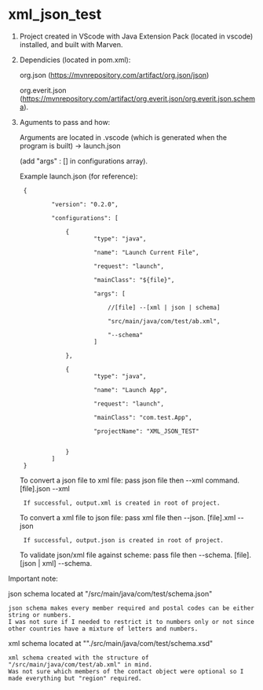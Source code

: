 # xml_json_test

1. Project created in VScode with Java Extension Pack (located in vscode) installed, and built with Marven.

2. Dependicies (located in pom.xml): 
	
	org.json (https://mvnrepository.com/artifact/org.json/json)

	org.everit.json (https://mvnrepository.com/artifact/org.everit.json/org.everit.json.schema).

3. Aguments to pass and how:
	
	Arguments are located in .vscode (which is generated when the program is built) -> launch.json 
	
	(add "args" : [] in configurations array).
	
	Example launch.json (for reference):
		
		{
    
    			"version": "0.2.0",

    			"configurations": [
    
        			{
            				"type": "java",

            				"name": "Launch Current File",

            				"request": "launch",

            				"mainClass": "${file}",

            				"args": [

                				//[file] --[xml | json | schema]

                 				"src/main/java/com/test/ab.xml",

                 				"--schema"
             				] 
            
        			},

        			{
            				"type": "java",

            				"name": "Launch App",

            				"request": "launch",

            				"mainClass": "com.test.App",

            				"projectName": "XML_JSON_TEST"

             
        			}
    			]
		}

	To convert a json file to xml file: pass json file then --xml command. [file].json --xml

		If successful, output.xml is created in root of project.

	To convert a xml file to json file: pass xml file then --json. [file].xml --json

		If successful, output.json is created in root of project.

	To validate json/xml file against scheme: pass file then --schema. [file].[json | xml] --schema.

Important note: 
  
  json schema located at "/src/main/java/com/test/schema.json"

	json schema makes every member required and postal codes can be either string or numbers. 
	I was not sure if I needed to restrict it to numbers only or not since other countries have a mixture of letters and numbers.
	
  xml schema located at ""./src/main/java/com/test/schema.xsd"

	xml schema created with the structure of "/src/main/java/com/test/ab.xml" in mind. 
	Was not sure which members of the contact object were optional so I made everything but "region" required.
	
	
